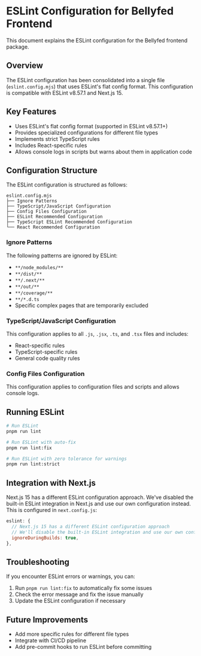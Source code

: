 # ESLint Configuration for Bellyfed Frontend

This document explains the ESLint configuration for the Bellyfed frontend package.

## Overview

The ESLint configuration has been consolidated into a single file (`eslint.config.mjs`) that uses ESLint's flat config format. This configuration is compatible with ESLint v8.57.1 and Next.js 15.

## Key Features

- Uses ESLint's flat config format (supported in ESLint v8.57.1+)
- Provides specialized configurations for different file types
- Implements strict TypeScript rules
- Includes React-specific rules
- Allows console logs in scripts but warns about them in application code

## Configuration Structure

The ESLint configuration is structured as follows:

```
eslint.config.mjs
├── Ignore Patterns
├── TypeScript/JavaScript Configuration
├── Config Files Configuration
├── ESLint Recommended Configuration
├── TypeScript ESLint Recommended Configuration
└── React Recommended Configuration
```

### Ignore Patterns

The following patterns are ignored by ESLint:

- `**/node_modules/**`
- `**/dist/**`
- `**/.next/**`
- `**/out/**`
- `**/coverage/**`
- `**/*.d.ts`
- Specific complex pages that are temporarily excluded

### TypeScript/JavaScript Configuration

This configuration applies to all `.js`, `.jsx`, `.ts`, and `.tsx` files and includes:

- React-specific rules
- TypeScript-specific rules
- General code quality rules

### Config Files Configuration

This configuration applies to configuration files and scripts and allows console logs.

## Running ESLint

```bash
# Run ESLint
pnpm run lint

# Run ESLint with auto-fix
pnpm run lint:fix

# Run ESLint with zero tolerance for warnings
pnpm run lint:strict
```

## Integration with Next.js

Next.js 15 has a different ESLint configuration approach. We've disabled the built-in ESLint integration in Next.js and use our own configuration instead. This is configured in `next.config.js`:

```javascript
eslint: {
  // Next.js 15 has a different ESLint configuration approach
  // We'll disable the built-in ESLint integration and use our own configuration
  ignoreDuringBuilds: true,
},
```

## Troubleshooting

If you encounter ESLint errors or warnings, you can:

1. Run `pnpm run lint:fix` to automatically fix some issues
2. Check the error message and fix the issue manually
3. Update the ESLint configuration if necessary

## Future Improvements

- Add more specific rules for different file types
- Integrate with CI/CD pipeline
- Add pre-commit hooks to run ESLint before committing
